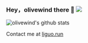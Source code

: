 ### Hey，olivewind there 👋 ![](https://visitor-badge.glitch.me/badge?page_id=olivewind.olivewind)


<img alt="olivewind's github stats" src="https://github-readme-stats.vercel.app/api?username=olivewind&show_icons=true">


Contact me at [liguo.run](https://liguo.run/)
